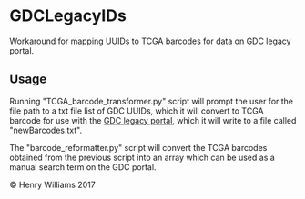 # GDCLegacyIDs
Workaround for mapping UUIDs to TCGA barcodes for data on GDC legacy portal.

## Usage
Running "TCGA_barcode_transformer.py" script will prompt the user for the file path to a txt file list of GDC UUIDs, which it will convert to TCGA barcode for use with the [GDC legacy portal](https://portal.gdc.cancer.gov/legacy-archive/search/f), which it will write to a file called "newBarcodes.txt". 

The "barcode_reformatter.py" script will convert the TCGA barcodes obtained from the previous script into an array which can be used as a manual search term on the GDC portal.

&copy; Henry Williams 2017
